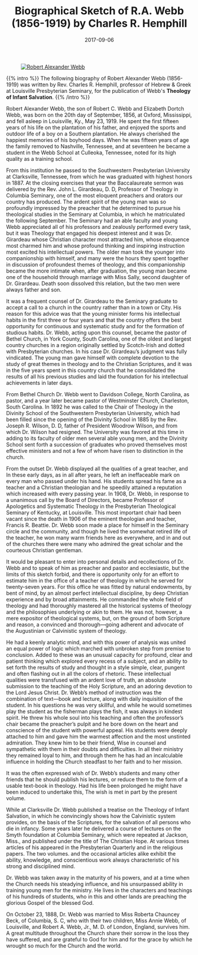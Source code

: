 ﻿---
title: "Biographical Sketch of R.A. Webb (1856-1919) by Charles R. Hemphill"
description: "A Biographical Sketch of R.A. Webb (1856-1919) by Charles R. Hemphill."
date: 2017-09-06
publishDate: 2017-09-06
people:
  - Robert Alexander Webb
  - Joseph R. Wilson
  - Woodrow Wilson
  - John L. Girardeau
  - Charles R. Hemphill
  - Francis R. Beattie
tags:
  - PCUS
  - Louisville Presbyterian Theological Seminary
  - Kentucky
images:
  - /images/r-a-webb.jpg
---

<figure class="figure float-md-right p-4">
  <a href="/images/r-a-webb.jpg"><img src="/images/r-a-webb-sm.jpg" class="figure-img img-fluid rounded" alt="Robert Alexander Webb"></a>
</figure>

{{% intro %}}
The following biography of Robert Alexander Webb (1856-1919) was written by Rev. Charles R. Hemphill, professor of Hebrew & Greek at Louisville Presbyterian Seminary, for the publication of Webb's **Theology of Infant Salvation**.
{{% /intro %}}


Robert Alexander Webb, the son of Robert C. Webb and Elizabeth Dortch Webb, was born on the 20th day of September, 1856, at Oxford, Mississippi, and fell asleep in Louisville, Ky., May 23, 1919. He spent the first fifteen years of his life on the plantation of his father, and enjoyed the sports and outdoor life of a boy on a Southern plantation. He always cherished the happiest memories of his boyhood days. When he was fifteen years of age the family removed to Nashville, Tennessee, and at seventeen he became a student in the Webb School at Culleoka, Tennessee, noted for its high quality as a training school.

From this institution he passed to the Southwestern Presbyterian University at Clarksville, Tennessee, from which he was graduated with highest honors in 1887. At the closing exercises that year the Baccalaureate sermon was delivered by the Rev. John L. Girardeau, D. D, Professor of Theology in Columbia Seminary, one of the most eloquent preachers and orators our country has produced. The ardent spirit of the young man was so profoundly impressed by the preacher that he determined to pursue his theological studies in the Seminary at Columbia, in which he matriculated the following September. The Seminary had an able faculty and young Webb appreciated all of his professors and zealously performed every task, but it was Theology that engaged his deepest interest and it was Dr. Girardeau whose Christian character most attracted him, whose eloquence most charmed him and whose profound thinking and inspiring instruction most excited his intellectual powers. The older man took the younger into companionship with himself, and many were the hours they spent together in discussion of profoundest themes of theology, and this companionship became the more intimate when, after graduation, the young man became one of the household through marriage with Miss Sally, second daughter of Dr. Girardeau. Death soon dissolved this relation, but the two men were always father and son.

It was a frequent counsel of Dr. Girardeau to the Seminary graduate to accept a call to a church in the country rather than in a town or City. His reason for this advice was that the young minister forms his intellectual habits in the first three or four years and that the country offers the best opportunity for continuous and systematic study and for the formation of studious habits. Dr. Webb, acting upon this counsel, became the pastor of Bethel Church, in York County, South Carolina, one of the oldest and largest country churches in a region originally settled by Scotch-Irish and dotted with Presbyterian churches. In his case Dr. Girardeau’s judgment was fully vindicated. The young man gave himself with complete devotion to the study of great themes in theology and to the Christian Scriptures, and it was in the five years spent in this country church that he consolidated the results of all his previous studies and laid the foundation for his intellectual achievements in later days.

From Bethel Church Dr. Webb went to Davidson College, North Carolina, as pastor, and a year later became pastor of Westminster Church, Charleston, South Carolina. In 1892 he was called to the Chair of Theology in the Divinity School of the Southwestern Presbyterian University, which had been filled since the opening of the Divinity School in 1885 by the Rev. Joseph R. Wilson, D. D, father of President Woodrow Wilson, and from which Dr. Wilson had resigned. The University was favored at this time in adding to its faculty of older men several able young men, and the Divinity School sent forth a succession of graduates who proved themselves most effective ministers and not a few of whom have risen to distinction in the church.

From the outset Dr. Webb displayed all the qualities of a great teacher, and In these early days, as in all after years, he left an ineffaceable mark on every man who passed under his hand. His students spread his fame as a teacher and a Christian theologian and he speedily attained a reputation which increased with every passing year. In 1908, Dr. Webb, in response to a unanimous call by the Board of Directors, became Professor of Apologetics and Systematic Theology in the Presbyterian Theological Seminary of Kentucky, at Louisville. This most important chair had been vacant since the death in 1906 of the eminent theologian and teacher, Francis R. Beattie. Dr. Webb soon made a place for himself in the Seminary circle and the community, and though he lived the somewhat retired life of the teacher, he won many warm friends here as everywhere, and in and out of the churches there were many who admired the great scholar and the courteous Christian gentleman.

It would be pleasant to enter into personal details and recollections of Dr. Webb and to speak of him as preacher and pastor and ecclesiastic, but the limits of this sketch forbid, and there is opportunity only for an effort to estimate him in the office of a teacher of theology in which he served for twenty-seven years. For this office he was fitted by natural endowments, by bent of mind, by an almost perfect intellectual discipline, by deep Christian experience and by broad attainments. He commanded the whole field of theology and had thoroughly mastered all the historical systems of theology and the philosophies underlying or akin to them. He was not, however, a mere expositor of theological systems, but, on the ground of both Scripture and reason, a convinced and thorough—going adherent and advocate of the Augustinian or Calvinistic system of theology.

He had a keenly analytic mind, and with this power of analysis was united an equal power of logic which marched with unbroken step from premise to conclusion. Added to these was an unusual capacity for profound, clear and patient thinking which explored every recess of a subject, and an ability to set forth the results of study and thought in a style simple, clear, pungent and often flashing out in all the colors of rhetoric. These intellectual qualities were transfused with an ardent love of truth, an absolute submission to the teaching of the Holy Scripture, and an adoring devotion to the Lord Jesus Christ. Dr. Webb’s method of instruction was the combination of text—book and lecture, along with daily inquisition of the student. In his questions he was very skillful, and while he would sometimes play the student as the fisherman plays the fish, it was always in kindest spirit. He threw his whole soul into his  teaching and often the professor’s chair became the preacher’s pulpit and he bore down on the heart and conscience of the student with powerful appeal. His students were deeply attached to him and gave him the warmest affection and the most unstinted admiration. They knew him to be their friend, Wise in counsel and sympathetic with them in their doubts and difficulties. In all their ministry they remained loyal to him, and through them he has had an incalculable influence in holding the Church steadfast to her faith and to her mission.

It was the often expressed wish of Dr. Webb’s students and many other friends that he should publish his lectures, or reduce them to the form of a usable text-book in theology. Had his life been prolonged he might have been induced to undertake this, The wish is met in part by the present volume.

While at Clarksville Dr. Webb published a treatise on the Theology of Infant Salvation, in which he convincingly shows how the Calvinistic system provides, on the basis of the Scriptures, for the salvation of all persons who die in infancy. Some years later he delivered a course of lectures on the Smyth foundation at Columbia Seminary, which were repeated at Jackson, Miss., and published under the title of The Christian Hope. At various times articles of his appeared in the Presbyterian Quarterly and in the religious papers. The two volumes. and the occasional articles alike exhibit the ability, knowledge, and conscientious work always characteristic of his strong and disciplined mind.

Dr. Webb was taken away in the maturity of his powers, and at a time when the Church needs his steadying influence, and his unsurpassed ability in training young men for the ministry. He lives in the characters and teachings of his hundreds of students, who in this and other lands are preaching the glorious Gospel of the blessed God.

On October 23, 1888, Dr. Webb was married to Miss Roberta Chauncey Beck, of Columbia, S. C, who with their two children, Miss Annie Webb, of Louisville, and Robert A. Webb, Jr., M. D. of London, England, survives him. A great multitude throughout the Church share their sorrow in the loss they have suffered, and are grateful to God for him and for the grace by which he wrought so much for the Church and the world.
